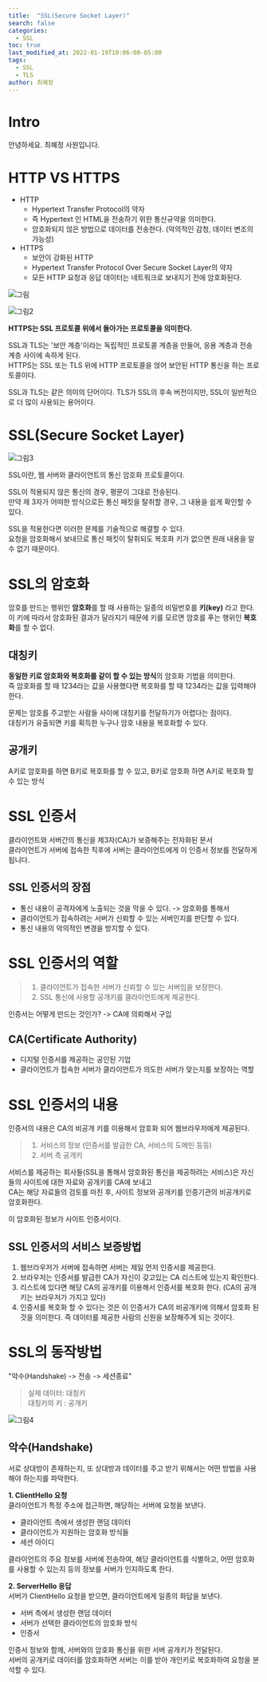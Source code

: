 ```yaml
---
title:  "SSL(Secure Socket Layer)"
search: false
categories: 
  - SSL
toc: true  
last_modified_at: 2022-01-19T10:06:00-05:00
tags:
  - SSL
  - TLS
author: 최혜정
---
```


# Intro
안녕하세요. 최혜정 사원입니다.

# HTTP VS HTTPS
- HTTP
    - Hypertext Transfer Protocol의 약자
    - 즉 Hypertext 인 HTML을 전송하기 위한 통신규약을 의미한다.   
    - 암호화되지 않은 방법으로 데이터를 전송한다. (악의적인 감청, 데이터 변조의 가능성)
- HTTPS
    - 보안이 강화된 HTTP
    - Hypertext Transfer Protocol Over Secure Socket Layer의 약자
    - 모든 HTTP 요청과 응답 데이터는 네트워크로 보내지기 전에 암호화된다.
    
![그림](https://i.imgur.com/4GHgl0T.png)

![그림2](https://mblogthumb-phinf.pstatic.net/MjAyMDExMDVfMjQ5/MDAxNjA0NTM1MTI0NzE1.00BvdcZNRLEOBWZPuQgZ3z0RZVuSHGUt3W0FZeAVEjcg.JzhYEerfZcufm2dClNTlBQMfw6xXcmlULEVjdmu6pBsg.PNG.skinfosec2000/SE-7c7eb625-28c2-4057-9eeb-bfa739f09f6f.png?type=w800) 

**HTTPS는 SSL 프로토콜 위에서 돌아가는 프로토콜을 의미한다.**

SSL과 TLS는 '보안 계층'이라는 독립적인 프로토콜 계층을 만들어, 응용 계층과 전송 계층 사이에 속하게 된다.   
HTTPS는 SSL 또는 TLS 위에 HTTP 프로토콜을 얹어 보안된 HTTP 통신을 하는 프로토콜이다.    
  
SSL과 TLS는 같은 의미의 단어이다. TLS가 SSL의 후속 버전이지만, SSL이 일반적으로 더 많이 사용되는 용어이다.   

# SSL(Secure Socket Layer)
![그림3](https://user-images.githubusercontent.com/50317129/129691442-090810ed-30c5-4245-aa9d-9dd785f621a6.png)

SSL이란, 웹 서버와 클라이언트의 통신 암호화 프로토콜이다.    

SSL이 적용되지 않은 통신의 경우, 평문이 그대로 전송된다.   
만약 제 3자가 어떠한 방식으로든 통신 패킷을 탈취할 경우, 그 내용을 쉽게 확인할 수 있다. 

SSL을 적용한다면 이러한 문제를 기술적으로 해결할 수 있다.    
요청을 암호화해서 보내므로 통신 패킷이 탈취되도 복호화 키가 없으면 원래 내용을 알 수 없기 때문이다.    


# SSL의 암호화
암호를 만드는 행위인 **암호화**를 할 때 사용하는 일종의 비밀번호를 **키(key)** 라고 한다.    
이 키에 따라서 암호화된 결과가 달라지기 때문에 키를 모르면 암호를 푸는 행위인 **복호화**를 할 수 없다.   
  

## 대칭키
**동일한 키로 암호화와 복호화를 같이 할 수 있는 방식**의 암호화 기법을 의미한다.    
즉 암호화를 할 때 1234라는 값을 사용했다면 복호화를 할 때 1234라는 값을 입력해야한다. 

문제는 암호를 주고받는 사람들 사이에 대칭키를 전달하기가 어렵다는 점이다.    
대칭키가 유출되면 키를 획득한 누구나 암호 내용을 복호화할 수 있다.    

## 공개키
A키로 암호화를 하면 B키로 복호화를 할 수 있고, B키로 암호화 하면 A키로 복호화 할 수 있는 방식

# SSL 인증서
클라이언트와 서버간의 통신을 제3자(CA)가 보증해주는 전자화된 문서    
클라이언트가 서버에 접속한 직후에 서버는 클라이언트에게 이 인증서 정보를 전달하게 됩니다.

## SSL 인증서의 장점
 - 통신 내용이 공격자에게 노출되는 것을 막을 수 있다. -> 암호화를 통해서
 - 클라이언트가 접속하려는 서버가 신뢰할 수 있는 서버인지를 판단할 수 있다.
 - 통신 내용의 악의적인 변경을 방지할 수 있다.

# SSL 인증서의 역할
> 1. 클라이언트가 접속한 서버가 신뢰할 수 있는 서버임을 보장한다.
> 2. SSL 통신에 사용할 공개키를 클라이언트에게 제공한다.

인증서는 어떻게 만드는 것인가? -> CA에 의뢰해서 구입

## CA(Certificate Authority)
- 디지털 인증서를 제공하는 공인된 기업    
- 클라이언트가 접속한 서버가 클라이언트가 의도한 서버가 맞는지를 보장하는 역할   


# SSL 인증서의 내용
인증서의 내용은 CA의 비공개 키를 이용해서 암호화 되어 웹브라우저에게 제공된다.
> 1. 서비스의 정보 (인증서를 발급한 CA, 서비스의 도메인 등등)
> 2. 서버 측 공개키


서비스를 제공하는 회사들(SSL을 통해서 암호화된 통신을 제공하려는 서비스)은 자신들의 사이트에 대한 자료와 공개키를 CA에 보내고   
CA는 해당 자료들의 검토를 마친 후, 사이트 정보와 공개키를 인증기관의 비공개키로 암호화한다.    

이 암호화된 정보가 사이트 인증서이다.

## SSL 인증서의 서비스 보증방법
1. 웹브라우저가 서버에 접속하면 서버는 제일 먼저 인증서를 제공한다.
2. 브라우저는 인증서를 발급한 CA가 자신이 갖고있는 CA 리스트에 있는지 확인한다.
3. 리스트에 있다면 해당 CA의 공개키를 이용해서 인증서를 복호화 한다. (CA의 공개키는 브라우저가 가지고 있다)
4. 인증서를 복호화 할 수 있다는 것은 이 인증서가 CA의 비공개키에 의해서 암호화 된 것을 의미한다. 즉 데이터를 제공한 사람의 신원을 보장해주게 되는 것이다.

# SSL의 동작방법
 "악수(Handshake) -> 전송 -> 세션종료" 
 
> 실제 데이터: 대칭키    
> 대칭키의 키 : 공개키

![그림4](https://user-images.githubusercontent.com/50317129/129752108-1423e7cf-3c4c-4e4c-a77a-7a76d208d7f8.png)

## 악수(Handshake)
서로 상대방이 존재하는지, 또 상대방과 데이터를 주고 받기 위해서는 어떤 방법을 사용해야 하는지를 파악한다.

**1. ClientHello 요청**   
클라이언트가 특정 주소에 접근하면, 해당하는 서버에 요청을 보낸다.

- 클라이언트 측에서 생성한 랜덤 데이터
- 클라이언트가 지원하는 암호화 방식들
- 세션 아이디

클라이언트의 주요 정보를 서버에 전송하여, 해당 클라이언트를 식별하고, 어떤 암호화를 사용할 수 있는지 등의 정보를 서버가 인지하도록 한다.

**2. ServerHello 응답**    
서버가 ClientHello 요청을 받으면, 클라이언트에게 일종의 화답을 보낸다.

- 서버 측에서 생성한 랜덤 데이터
- 서버가 선택한 클라이언트의 암호화 방식
- 인증서

인증서 정보와 함께, 서버와의 암호화 통신을 위한 서버 공개키가 전달된다.   
서버의 공개키로 데이터를 암호화하면 서버는 이를 받아 개인키로 복호화하여 요청을 분석할 수 있다.   





